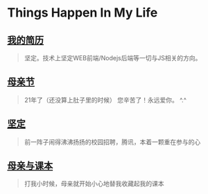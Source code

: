 # Things Happen In My Life

## [我的简历](my-resume.md)

> 坚定。技术上坚定WEB前端/Nodejs后端等一切与JS相关的方向。

## [母亲节](mothers-day/2014.md)

> 21年了（还没算上肚子里的时候） 您辛苦了！永远爱你。 ^.^

## [坚定](keeping-determined.md)

> 前一阵子闹得沸沸扬扬的校园招聘，腾讯，本着一颗重在参与的心

## [母亲与课本](mom-and-textbooks.md)

> 打我小时候，母亲就开始小心地替我收藏起我的课本

